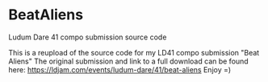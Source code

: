 # BeatAliens
Ludum Dare 41 compo submission source code

This is a reupload of the source code for my LD41 compo submission "Beat Aliens"
The original submission and link to a full download can be found here: https://ldjam.com/events/ludum-dare/41/beat-aliens
Enjoy =)
